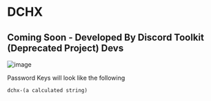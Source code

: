 # DCHX

## Coming Soon - Developed By Discord Toolkit (Deprecated Project) Devs

![image](https://user-images.githubusercontent.com/91196395/201065976-c6cd2a7b-2f47-4684-9cb3-f9e63c7d57aa.png)

Password Keys will look like the following
```
dchx-(a calculated string)
```

